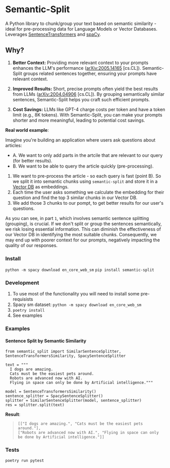 # Semantic-Split

A Python library to chunk/group your text based on semantic similarity - ideal for pre-processing data for Language Models or Vector Databases. Leverages [SentenceTransformers](https://github.com/UKPLab/sentence-transformers) and [spaCy](https://github.com/explosion/spaCy).

## Why?

1. **Better Context:** Providing more relevant context to your prompts enhances the LLM's performance ([arXiv:2005.14165](https://arxiv.org/abs/2005.14165) [cs.CL]). Semantic-Split groups related sentences together, ensuring your prompts have relevant context.

2. **Improved Results:** Short, precise prompts often yield the best results from LLMs ([arXiv:2004.04906](https://arxiv.org/abs/2004.04906) [cs.CL]). By grouping semantically similar sentences, Semantic-Split helps you craft such efficient prompts.

3. **Cost Savings:** LLMs like GPT-4 charge costs per token and have a token limit (e.g., 8K tokens). With Semantic-Split, you can make your prompts shorter and more meaningful, leading to potential cost savings.

**Real world example**:

Imagine you're building an application where users ask questions about articles:

- A. We want to only add parts in the artcile that are relevant to our query (for better results).
- B. We want to be able to query the article quickly (pre-processing).

1. We want to pre-process the article - so each query is fast (point B). So we split it into semantic chunks using `semantic-split` and store it in a [Vector DB](https://unzip.dev/0x014-vector-databases/?ref=github-semantic-split) as embeddings.
2. Each time the user asks something we calculate the embedding for their question and find the top 3 similar chunks in our Vector DB.
3. We add those 3 chunks to our pompt, to get better results for our user's questions.

As you can see, in part `1`, which involves semantic sentence splitting (grouping), is crucial. If we don't split or group the sentences semantically, we risk losing essential information. This can diminish the effectiveness of our Vector DB in identifying the most suitable chunks. Consequently, we may end up with poorer context for our prompts, negatively impacting the quality of our responses.

### Install

`python -m spacy download en_core_web_sm`
`pip install semantic-split`

### Development

1. To use most of the functionality you will need to install some pre-requisists
2. Spacy sm dataset: `python -m spacy download en_core_web_sm`
3. `poetry install`
4. See examples

### Examples

#### Sentence Split by Semantic Similarity

```
from semantic_split import SimilarSentenceSplitter, SentenceTransformersSimilarity, SpacySentenceSplitter

text = """
  I dogs are amazing.
  Cats must be the easiest pets around.
  Robots are advanced now with AI.
  Flying in space can only be done by Artificial intelligence."""

model = SentenceTransformersSimilarity()
sentence_splitter = SpacySentenceSplitter()
splitter = SimilarSentenceSplitter(model, sentence_splitter)
res = splitter.split(text)
```

**Result**:

> `[["I dogs are amazing.", "Cats must be the easiest pets around."], `  
> `["Robots are advanced now with AI.", "Flying in space can only be done by Artificial intelligence."]]`

### Tests

`poetry run pytest`
